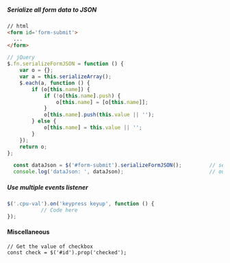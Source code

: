 ##### Serialize all form data to JSON
```html
// html
<form id='form-submit'>
  ...
</form>
```
```javascript
// jQuery
$.fn.serializeFormJSON = function () {
    var o = {};
    var a = this.serializeArray();
    $.each(a, function () {
        if (o[this.name]) {
            if (!o[this.name].push) {
                o[this.name] = [o[this.name]];
            }
            o[this.name].push(this.value || '');
        } else {
            o[this.name] = this.value || '';
        }
    });
    return o;
};

  const dataJson = $('#form-submit').serializeFormJSON();         // serialize all data to JSON
  console.log('dataJson: ', dataJson);                            // output
```
##### Use multiple events listener
```javascript
$('.cpu-val').on('keypress keyup', function () {
           // Code here
});
```

#### Miscellaneous
```
// Get the value of checkbox
const check = $('#id').prop('checked');
```